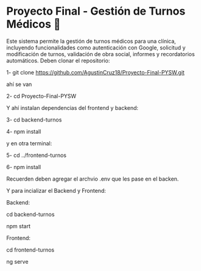 # Proyecto Final - Gestión de Turnos Médicos 🏥

Este sistema permite la gestión de turnos médicos para una clínica, incluyendo funcionalidades como autenticación con Google, solicitud y modificación de turnos, validación de obra social, informes y recordatorios automáticos.
Deben clonar el repositorio:

1- git clone https://github.com/AgustinCruz18/Proyecto-Final-PYSW.git 

 ahí se van 
 
2- cd Proyecto-Final-PYSW

Y ahí instalan dependencias del frontend y backend:

3- cd backend-turnos

4- npm install

y en otra terminal:

5- cd ../frontend-turnos

6- npm install

Recuerden deben agregar el archvio .env que les pase en el backen.

Y para incializar el Backend y Frontend:

Backend:

cd backend-turnos

npm start

Frontend:

cd frontend-turnos

ng serve
